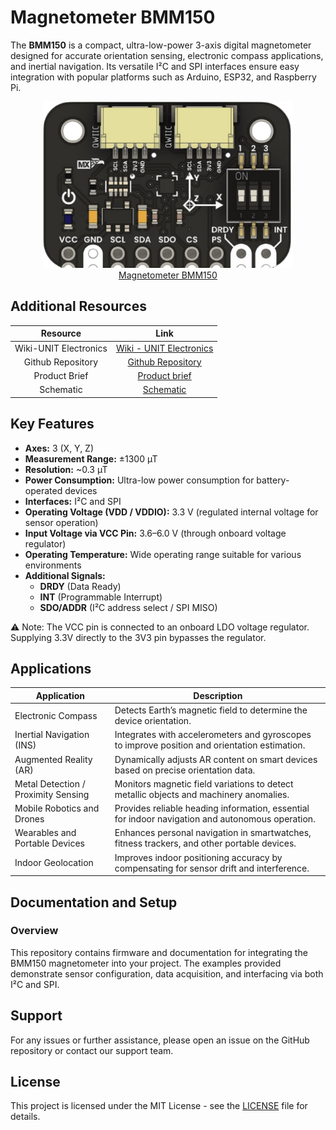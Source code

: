 # Magnetometer BMM150

The **BMM150** is a compact, ultra-low-power 3-axis digital magnetometer designed for accurate orientation sensing, electronic compass applications, and inertial navigation. Its versatile I²C and SPI interfaces ensure easy integration with popular platforms such as Arduino, ESP32, and Raspberry Pi.

<div align="center">
  <a href="https://unit-electronics-mx.github.io/wiki_uelectronics/docs/Sensors/bmm150" target="_blank">
    <img src="hardware/resources/product.png" width="400px" alt="Magnetometer BMM150"><br/>
    Magnetometer BMM150
  </a>
</div>


## Additional Resources

<div align="center">

| Resource | Link |
|:--------:|:----:|
| Wiki-UNIT Electronics | [Wiki - UNIT Electronics](https://unit-electronics-mx.github.io/wiki_uelectronics/es/docs/Sensors/bmm150/) |
| Github Repository | [Github Repository](https://github.com/UNIT-Electronics-MX/unit_bmm150_magnetometer) |
| Product Brief | [Product brief](https://unit-electronics-mx.github.io/unit_bmm150_magnetometer/datasheet_professional.html) |
| Schematic | [Schematic](https://unit-electronics-mx.github.io/unit_bmm150_magnetometer/unit_sch_V_0_0_1_ue0066_bmm150_magnetometro.pdf) |


</div>

## Key Features
- **Axes:** 3 (X, Y, Z)
- **Measurement Range:** ±1300 µT
- **Resolution:** ~0.3 µT
- **Power Consumption:** Ultra-low power consumption for battery-operated devices
- **Interfaces:** I²C and SPI
- **Operating Voltage (VDD / VDDIO):** 3.3 V (regulated internal voltage for sensor operation)  
- **Input Voltage via VCC Pin:** 3.6–6.0 V (through onboard voltage regulator)
- **Operating Temperature:** Wide operating range suitable for various environments
- **Additional Signals:**  
  - **DRDY** (Data Ready)  
  - **INT** (Programmable Interrupt)  
  - **SDO/ADDR** (I²C address select / SPI MISO)

⚠️ Note: The VCC pin is connected to an onboard LDO voltage regulator. Supplying 3.3V directly to the 3V3 pin bypasses the regulator.

## Applications

| Application                           | Description                                                                                       |
| ------------------------------------- | ------------------------------------------------------------------------------------------------- |
| Electronic Compass                    | Detects Earth’s magnetic field to determine the device orientation.                             |
| Inertial Navigation (INS)             | Integrates with accelerometers and gyroscopes to improve position and orientation estimation.    |
| Augmented Reality (AR)                | Dynamically adjusts AR content on smart devices based on precise orientation data.                |
| Metal Detection / Proximity Sensing   | Monitors magnetic field variations to detect metallic objects and machinery anomalies.           |
| Mobile Robotics and Drones            | Provides reliable heading information, essential for indoor navigation and autonomous operation. |
| Wearables and Portable Devices        | Enhances personal navigation in smartwatches, fitness trackers, and other portable devices.        |
| Indoor Geolocation                    | Improves indoor positioning accuracy by compensating for sensor drift and interference.          |

## Documentation and Setup

### Overview
This repository contains firmware and documentation for integrating the BMM150 magnetometer into your project. The examples provided demonstrate sensor configuration, data acquisition, and interfacing via both I²C and SPI.


## Support
For any issues or further assistance, please open an issue on the GitHub repository or contact our support team.


## License
This project is licensed under the MIT License - see the [LICENSE](LICENSE) file for details.


